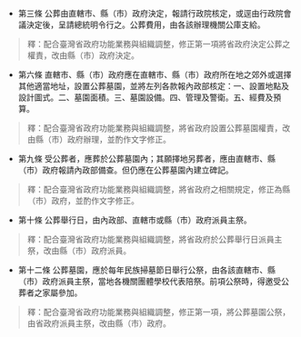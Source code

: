 * 第三條 公葬由直轄市、縣（市）政府決定，報請行政院核定，或逕由行政院會議決定後，呈請總統明令行之。公葬費用，由各該辦理機關公庫支給。

> 釋：配合臺灣省政府功能業務與組織調整，修正第一項將省政府決定公葬之權責，改由縣（市）政府決定。

* 第六條 直轄市、縣（市）政府應在直轄市、縣（市）政府所在地之郊外或選擇其他適當地址，設置公葬墓園，並將左列各款報內政部核定：一、設置地點及設計圖式。二、墓園面積。三、墓園設備。四、管理及警衛。五、經費及預算。

> 釋：配合臺灣省政府功能業務與組織調整，將省政府設置公葬墓園權責，改由縣（市）政府辦理，並酌作文字修正。

* 第九條 受公葬者，應葬於公葬墓園內；其願擇地另葬者，應由直轄市、縣（市）政府報請內政部備查。但仍應在公葬墓園內建立碑記。

> 釋：配合臺灣省政府功能業務與組織調整，將省政府之相關規定，修正為縣（市）政府，並酌作文字修正。

* 第十條 公葬舉行日，由內政部、直轄市或縣（市）政府派員主祭。

> 釋：配合臺灣省政府功能業務與組織調整，將省政府於公葬舉行日派員主祭，改由縣（市）政府派員。

* 第十二條 公葬墓園，應於每年民族掃墓節日舉行公祭，由各該直轄市、縣（市）政府派員主祭，當地各機關團體學校代表陪祭。前項公祭時，得邀受公葬者之家屬參加。

> 釋：配合臺灣省政府功能業務與組織調整，修正第一項，將公葬墓園公祭，由省政府派員主祭，改由縣（市）政府。

